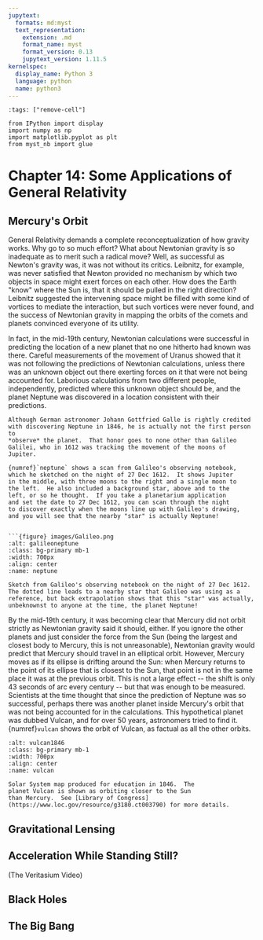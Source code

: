 ```yaml
---
jupytext:
  formats: md:myst
  text_representation:
    extension: .md
    format_name: myst
    format_version: 0.13
    jupytext_version: 1.11.5
kernelspec:
  display_name: Python 3
  language: python
  name: python3
---
```


```{code-cell}
:tags: ["remove-cell"]

from IPython import display
import numpy as np
import matplotlib.pyplot as plt
from myst_nb import glue

```

# Chapter 14: Some Applications of General Relativity

## Mercury's Orbit

General Relativity demands a complete reconceptualization of how
gravity works.   Why go to so much effort?  What about Newtonian
gravity is so inadequate as to merit such a radical move?  Well,
as successful as Newton's gravity was, it was not without its
critics.  Leibnitz, for example, was never satisfied that Newton
provided no mechanism by which two objects in space might exert
forces on each other.  How does the Earth "know" where the Sun
is, that it should be pulled in the right direction?  Leibnitz
suggested the intervening space might be filled with some kind of
vortices to mediate the interaction, but such vortices were never
found, and the success of Newtonian gravity in mapping the orbits
of the comets and planets convinced everyone of its utility.

In fact, in the mid-19th century, Newtonian calculations were
successful in predicting the location of a new planet that no one
hitherto had known was there.  Careful measurements of the movement of
Uranus showed that it was not following the predictions of Newtonian
calculations, unless there was an unknown object out there exerting
forces on it that were not being accounted for.  Laborious
calculations from two different people, independently, predicted where
this unknown object should be, and the planet Neptune was discovered
in a location consistent with their predictions.

```{note}
Although German astronomer Johann Gottfried Galle is rightly credited
with discovering Neptune in 1846, he is actually not the first person to
*observe* the planet.  That honor goes to none other than Galileo
Galilei, who in 1612 was tracking the movement of the moons of Jupiter.

{numref}`neptune` shows a scan from Galileo's observing notebook,
which he sketched on the night of 27 Dec 1612.  It shows Jupiter
in the middle, with three moons to the right and a single moon to
the left.  He also included a background star, above and to the
left, or so he thought.  If you take a planetarium application
and set the date to 27 Dec 1612, you can scan through the night
to discover exactly when the moons line up with Galileo's drawing,
and you will see that the nearby "star" is actually Neptune!


```{figure} images/Galileo.png
:alt: galileoneptune
:class: bg-primary mb-1
:width: 700px
:align: center
:name: neptune

Sketch from Galileo's observing notebook on the night of 27 Dec 1612.
The dotted line leads to a nearby star that Galileo was using as a
reference, but back extrapolation shows that this "star" was actually,
unbeknownst to anyone at the time, the planet Neptune!
```



By the mid-19th century, it was becoming clear that Mercury did not
orbit strictly as Newtonian gravity said it should, either.  If you
ignore the other planets and just consider the force from the Sun
(being the largest and closest body to Mercury, this is not unreasonable),
Newtonian gravity would predict that Mercury should travel in an
elliptical orbit.  However, Mercury moves as if its ellipse is drifting
around the Sun: when Mercury returns to the point of its ellipse
that is closest to the Sun, that point is not in the same place it
was at the previous orbit.  This is not a large effect -- the shift
is only 43 seconds of arc every century -- but that was enough to be
measured.  Scientists at the time thought that since the prediction
of Neptune was so successful, perhaps there was another planet inside
Mercury's orbit that was not being accounted for in the calculations.
This hypothetical planet was dubbed Vulcan, and for over 50 years,
astronomers tried to find it.  {numref}`vulcan` shows the orbit of
Vulcan, as factual as all the other orbits.

```{figure} images/vulcan.jpg
:alt: vulcan1846
:class: bg-primary mb-1
:width: 700px
:align: center
:name: vulcan

Solar System map produced for education in 1846.  The
planet Vulcan is shown as orbiting closer to the Sun
than Mercury.  See [Library of Congress](https://www.loc.gov/resource/g3180.ct003790) for more details.
```
## Gravitational Lensing

## Acceleration While Standing Still?

(The Veritasium Video)

## Black Holes

## The Big Bang


